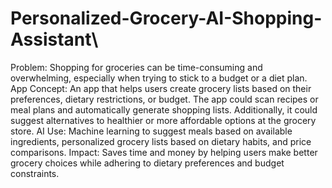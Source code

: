 # Personalized-Grocery-AI-Shopping-Assistant\

Problem: Shopping for groceries can be time-consuming and overwhelming, especially when trying to stick to a budget or a diet plan.
App Concept: An app that helps users create grocery lists based on their preferences, dietary restrictions, or budget. The app could scan recipes or meal plans and automatically generate shopping lists. Additionally, it could suggest alternatives to healthier or more affordable options at the grocery store.
AI Use: Machine learning to suggest meals based on available ingredients, personalized grocery lists based on dietary habits, and price comparisons.
Impact: Saves time and money by helping users make better grocery choices while adhering to dietary preferences and budget constraints.
